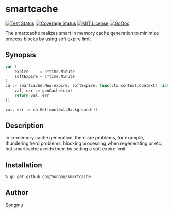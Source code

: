 smartcache
=======

[![Test Status](https://github.com/Songmu/smartcache/workflows/test/badge.svg?branch=master)][actions]
[![Coverage Status](https://coveralls.io/repos/Songmu/smartcache/badge.svg?branch=master)][coveralls]
[![MIT License](http://img.shields.io/badge/license-MIT-blue.svg?style=flat-square)][license]
[![GoDoc](https://godoc.org/github.com/Songmu/smartcache?status.svg)][godoc]

[actions]: https://github.com/Songmu/smartcache/actions?workflow=test
[coveralls]: https://coveralls.io/r/Songmu/smartcache?branch=master
[license]: https://github.com/Songmu/smartcache/blob/master/LICENSE
[godoc]: https://godoc.org/github.com/Songmu/smartcache

The smartcache realizes smart in memory cache generation to minimize process blocks by using soft expire limit

## Synopsis

```go
var (
    expire     = 5*time.Minute
    softExpire = 1*time.Minute
)
ca := smartcache.New(expire, softExpire, func(ctx context.Context) (interface{}, error) {
    val, err := genCache(ctx)
    return val, err
})

val, err := ca.Get(context.Background())
```

## Description

In in-memory cache generation, there are problems, for example, thundering herd problems, blocking processing when regenerating or etc., but smartcache avoids them by setting a soft expire limit.

## Installation

```console
% go get github.com/Songmu/smartcache
```

## Author

[Songmu](https://github.com/Songmu)
